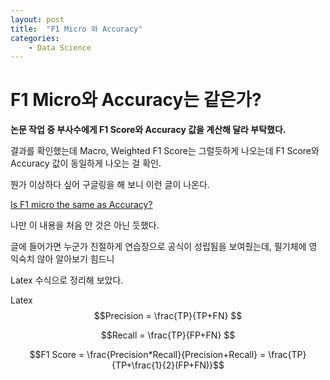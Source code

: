 ```yaml
---
layout: post
title:  "F1 Micro 와 Accuracy"
categories: 
    - Data Science
---
```


# F1 Micro와 Accuracy는 같은가?

**논문 작업 중 부사수에게 F1 Score와 Accuracy 값을 계산해 달라 부탁했다.** 

결과를 확인했는데 Macro, Weighted F1 Score는 그럴듯하게 나오는데 F1 Score와 Accuracy 값이 동일하게 나오는 걸 확인.

뭔가 이상하다 싶어 구글링을 해 보니 이런 글이 나온다.

[Is F1 micro the same as Accuracy?]([https://](https://stackoverflow.com/questions/37358496/is-f1-micro-the-same-as-accuracy))

나만 이 내용을 처음 안 것은 아닌 듯했다. 

글에 들어가면 누군가 친절하게 연습장으로 공식이 성립됨을 보여줬는데, 필기체에 영 익숙치 않아 알아보기 힘드니

Latex 수식으로 정리해 보았다.

Latex
$$Precision = \frac{TP}{TP+FN} $$

$$Recall = \frac{TP}{FP+FN} $$

$$F1 Score = \frac{Precision*Recall}{Precision+Recall} = \frac{TP}{TP+\frac{1}{2}(FP+FN)}$$
 